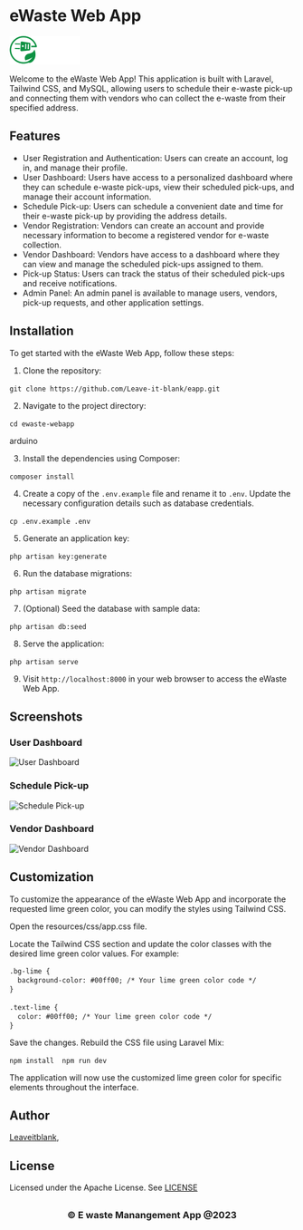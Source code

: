  
# eWaste Web App

![eWaste Web App](public/Landing_Page/Logo_white.png)

Welcome to the eWaste Web App! This application is built with Laravel, Tailwind CSS, and MySQL, allowing users to schedule their e-waste pick-up and connecting them with vendors who can collect the e-waste from their specified address.

## Features

- User Registration and Authentication: Users can create an account, log in, and manage their profile.
- User Dashboard: Users have access to a personalized dashboard where they can schedule e-waste pick-ups, view their scheduled pick-ups, and manage their account information.
- Schedule Pick-up: Users can schedule a convenient date and time for their e-waste pick-up by providing the address details.
- Vendor Registration: Vendors can create an account and provide necessary information to become a registered vendor for e-waste collection.
- Vendor Dashboard: Vendors have access to a dashboard where they can view and manage the scheduled pick-ups assigned to them.
- Pick-up Status: Users can track the status of their scheduled pick-ups and receive notifications.
- Admin Panel: An admin panel is available to manage users, vendors, pick-up requests, and other application settings.

## Installation

To get started with the eWaste Web App, follow these steps:

1. Clone the repository:

```git clone https://github.com/Leave-it-blank/eapp.git```

2. Navigate to the project directory:

```cd ewaste-webapp```

arduino

3. Install the dependencies using Composer:

```composer install```

4. Create a copy of the `.env.example` file and rename it to `.env`. Update the necessary configuration details such as database credentials.

```cp .env.example .env```
 

5. Generate an application key:

```php artisan key:generate```


6. Run the database migrations:

```php artisan migrate```


7. (Optional) Seed the database with sample data:

```php artisan db:seed```

 
8. Serve the application:

```php artisan serve```

 

9. Visit `http://localhost:8000` in your web browser to access the eWaste Web App.

## Screenshots

### User Dashboard
![User Dashboard](screenshots/user-dashboard.png)

### Schedule Pick-up
![Schedule Pick-up](screenshots/schedule-pickup.png)

### Vendor Dashboard
![Vendor Dashboard](screenshots/vendor-dashboard.png)

## Customization

To customize the appearance of the eWaste Web App and incorporate the requested lime green color, you can modify the styles using Tailwind CSS.

 
Open the resources/css/app.css file.

Locate the Tailwind CSS section and update the color classes with the desired lime green color values. For example:

 
```
.bg-lime {
  background-color: #00ff00; /* Your lime green color code */
}

.text-lime {
  color: #00ff00; /* Your lime green color code */
} 
``` 

Save the changes.
Rebuild the CSS file using Laravel Mix:
 
``npm install 
 npm run dev``
 
The application will now use the customized lime green color for specific elements throughout the interface.



## Author

[Leaveitblank](https://github.com/Leave-it-blank),  

## License

Licensed under the Apache License. See [LICENSE](LICENSE)

## <h3 align="center"> © E waste Manangement App @2023 <h3/>
